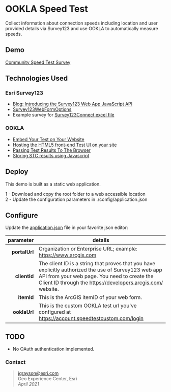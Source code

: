 # OOKLA Speed Test
 
Collect information about connection speeds including location and user provided details via Survey123 and use OOKLA to automatically measure speeds.   

## Demo
[Community Speed Test Survey](https://apl.bd.esri.com/SpeedTest/index.html)

## Technologies Used

### Esri Survey123
- [Blog: Introducing the Survey123 Web App JavaScript API](https://community.esri.com/t5/arcgis-survey123-blog/introducing-the-survey123-web-app-javascript-api/ba-p/896667)
- [Survey123WebFormOptions](https://developers.arcgis.com/survey123/api-reference/web-app/Survey123WebFormOptions)
- Example survey for [Survey123Connect excel file](./assets/APL_Ookla_Survey.xlsx)

### OOKLA
- [Embed Your Test on Your Website](https://support.ookla.com/hc/en-us/articles/115003370267-Embed-Your-Test-on-Your-Website)
- [Hosting the HTML5 front-end Test UI on your site](https://support.ookla.com/hc/en-us/articles/115001660712-Hosting-the-HTML5-front-end-Test-UI-on-your-site)
- [Passing Test Results To The Browser](https://support.ookla.com/hc/en-us/articles/115005319507-Passing-Test-Results-To-The-Browser)
- [Storing STC results using Javascript](https://support.ookla.com/hc/en-us/articles/360000725112)

## Deploy

This demo is built as a static web application.

1 - Download and copy the root folder to a web accessible location\
2 - Update the configuration parameters in ./config/application.json 

## Configure

Update the [application.json](https://github.com/jgrayson-apl/OOKLSpeedTest/blob/master/config/application.json) file in your favorite json editor:

| parameter | details |
| ---: | --- |
| **portalUrl** | Organization or Enterprise URL; example: https://www.arcgis.com |
| **clientId**  | The client ID is a string that proves that you have explicitly authorized the use of Survey123 web app API from your web page. You need to create the Client ID through the https://developers.arcgis.com/ website. |
| **itemId**    | This is the ArcGIS itemID of your web form. |
| **ooklaUrl**  | This is the custom OOKLA test url you've configured at https://account.speedtestcustom.com/login |

## TODO
- No OAuth authentication implemented.

### Contact
> [jgrayson@esri.com](mailto:jgrayson@esri.com?subject=OOKLASpeedTest%20on%20GitHub&body=Hi%20John,%0A%20%20I%20have%20a%20quesiton%20about%20the%20OOKLA%20Speed%20Test%20demo.)\
> Geo Experience Center, Esri\
> _April 2021_
